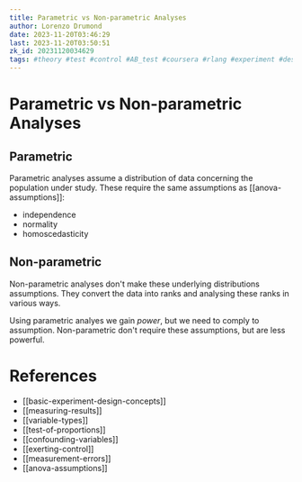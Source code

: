 ```yaml
---
title: Parametric vs Non-parametric Analyses
author: Lorenzo Drumond
date: 2023-11-20T03:46:29
last: 2023-11-20T03:50:51
zk_id: 20231120034629
tags: #theory #test #control #AB_test #coursera #rlang #experiment #design #designing_running_and_analyzing_experiments #anova #statistics #week4
---
```



# Parametric vs Non-parametric Analyses
## Parametric
Parametric analyses assume a distribution of data concerning the population under study. These require the same assumptions as [[anova-assumptions]]:
- independence
- normality
- homoscedasticity

## Non-parametric
Non-parametric analyses don't make these underlying distributions assumptions. They convert the data into ranks and analysing these ranks in various ways.


Using parametric analyes we gain _power_, but we need to comply to assumption. Non-parametric don't require these assumptions, but are less powerful.

# References
- [[basic-experiment-design-concepts]]
- [[measuring-results]]
- [[variable-types]]
- [[test-of-proportions]]
- [[confounding-variables]]
- [[exerting-control]]
- [[measurement-errors]]
- [[anova-assumptions]]
